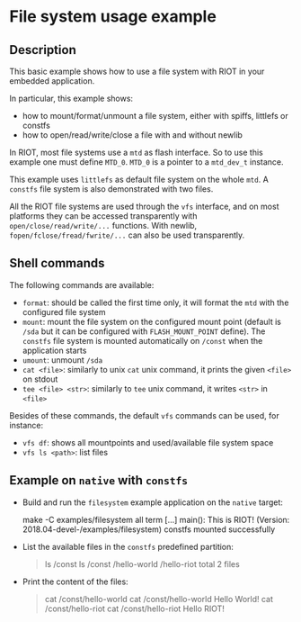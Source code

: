 # File system usage example

## Description

This basic example shows how to use a file system with RIOT in your embedded
application.

In particular, this example shows:

- how to mount/format/unmount a file system, either with spiffs, littlefs or
  constfs
- how to open/read/write/close a file with and without newlib

In RIOT, most file systems use a `mtd` as flash interface. So to use this
example one must define `MTD_0`. `MTD_0` is a pointer to a `mtd_dev_t`
instance.

This example uses `littlefs` as default file system on the whole `mtd`.
A `constfs` file system is also demonstrated with two files.

All the RIOT file systems are used through the `vfs` interface, and on most
platforms they can be accessed transparently with `open/close/read/write/...`
functions.
With newlib, `fopen/fclose/fread/fwrite/...` can also be used transparently.

## Shell commands

The following commands are available:

- `format`: should be called the first time only, it will format the `mtd`
  with the configured file system
- `mount`: mount the file system on the configured mount point (default is
  `/sda` but it can be configured with `FLASH_MOUNT_POINT` define). The
  `constfs` file system is mounted automatically on `/const` when the
   application starts
- `umount`: unmount `/sda`
- `cat <file>`: similarly to unix `cat` unix command, it prints the given
  `<file>` on stdout
- `tee <file> <str>`: similarly to `tee` unix command, it writes `<str>` in
  `<file>`

Besides of these commands, the default `vfs` commands can be used, for
instance:

- `vfs df`: shows all mountpoints and used/available file system space
- `vfs ls <path>`: list files

## Example on `native` with `constfs`

- Build and run the `filesystem` example application on the `native` target:

    make -C examples/filesystem all term
    [...]
    main(): This is RIOT! (Version: 2018.04-devel-/examples/filesystem)
    constfs mounted successfully

- List the available files in the `constfs` predefined partition:

    > ls /const
    ls /const
    /hello-world
    /hello-riot
    total 2 files

- Print the content of the files:

    > cat /const/hello-world
    cat /const/hello-world
    Hello World!
    > cat /const/hello-riot
    cat /const/hello-riot
    Hello RIOT!
